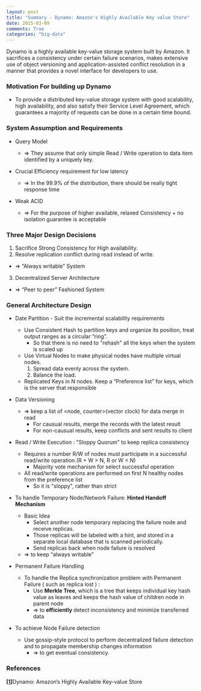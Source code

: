 ```yaml
---
layout: post
title: "Summary - Dynamo: Amazon's Highly Available Key value Store"
date: 2015-03-09
comments: True
categories: "big-data"
---
```


Dynamo is a highly available key-value storage system built by Amazon. It sacrifices a consistency under certain failure scenarios, makes extensive use of object versioning and application-assisted conflict resolution in a manner that provides a novel interface for developers to use.

<!--more-->

### Motivation For building up Dynamo
* To provide a distributed key-value storage system with good scalability, high availability, and also satisfy their Service Level Agreement, which guarantees a majority of requests can be done in a certain time bound.

### System Assumption and Requirements
* Query Model
  * => They assume that only simple Read / Write operation to data item identified by a uniquely key.

* Crucial Efficiency requirement for low latency
  * => In the 99.9% of the distribution, there should be really tight response time

* Weak ACID
  * => For the purpose of higher available, relaxed Consistency + no isolation guarantee is acceptable

### Three Major Design Decisions

1. Sacrifice Strong Consistency for High availability.
2. Resolve replication conflict during read instead of write.
  * => “Always writable” System
3. Decentralized Server Architecture
  * => “Peer to peer” Fashioned System

### General Architecture Design

* Date Partition - Suit the incremental scalability requirements
  * Use Consistent Hash to partition keys and organize its position, treat output ranges as a circular “ring”.
    * So that there is no need to "rehash" all the keys when the system is scaled up
  * Use Virtual Nodes to make physical nodes have multiple virtual nodes.
    1. Spread data evenly across the system.
    2. Balance the load.
  * Replicated Keys in N nodes. Keep a “Preference list” for keys, which is the server that responsible

* Data Versioning
  * => keep a list of \<node, counter\>(vector clock) for data merge in read
    * For causual results, merge the records with the latest result
    * For non-causual results, keep conflicts and sent results to client

* Read / Write Execution : "Sloppy Quorum" to keep replica consistency
  * Requires a number R/W of nodes must participate in a successful read/write operation.(R + W > N, R or W < N)
    * Majority vote mechanism for select successful operation
  * All read/write operations are performed on first N healthy nodes from the preference list
    * So it is "sloppy", rather than strict

* To handle Temporary Node/Network Failure: __Hinted Handoff Mechanism__
  * Basic Idea
      * Select another node temporary replacing the failure node and receive replicas.
      * Those replicas will be labeled with a hint, and stored in a separate local database that is scanned periodically.
      * Send replicas back when node failure is resolved
  * => to keep “always writable”

* Permanent Failure Handling
  * To handle the Replica synchronization problem with Permanent Failure ( such as replica lost ) :
    * Use __Merkle Tree__, which is a tree that keeps individual key hash value as leaves and keeps the hash value of children node in parent node
    * => to __efficiently__ detect inconsistency and minimize transferred data

* To achieve Node Failure detection
  * Use gossip-style protocol to perform decentralized failure detection and to propagate membership changes information
    * => to get eventual consistency.

### References
[**[1]**](http://www.allthingsdistributed.com/files/amazon-dynamo-sosp2007.pdf)Dynamo: Amazon’s Highly Available Key-value Store

